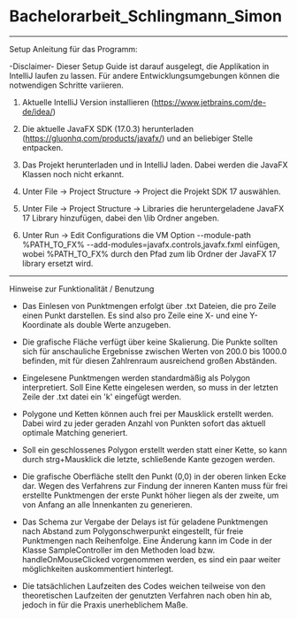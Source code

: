 # Bachelorarbeit_Schlingmann_Simon
___________________________________
Setup Anleitung für das Programm:


-Disclaimer-  Dieser Setup Guide ist darauf ausgelegt, die Applikation in IntelliJ laufen zu lassen. 
              Für andere Entwicklungsumgebungen können die notwendigen Schritte variieren.
              
             
1. Aktuelle IntelliJ Version installieren (https://www.jetbrains.com/de-de/idea/)

2. Die aktuelle JavaFX SDK (17.0.3) herunterladen (https://gluonhq.com/products/javafx/) und an beliebiger Stelle entpacken.

3. Das Projekt herunterladen und in IntelliJ laden. Dabei werden die JavaFX Klassen noch nicht erkannt.

4. Unter File -> Project Structure -> Project die Projekt SDK 17 auswählen.  

5. Unter File -> Project Structure -> Libraries die heruntergeladene JavaFX 17 Library hinzufügen, dabei den \lib Ordner angeben.

6. Unter Run -> Edit Configurations die VM Option     --module-path %PATH_TO_FX% --add-modules=javafx.controls,javafx.fxml      einfügen, wobei %PATH_TO_FX% durch den Pfad zum lib Ordner der JavaFX 17 library ersetzt wird.



___________________________________

Hinweise zur Funktionalität / Benutzung


- Das Einlesen von Punktmengen erfolgt über .txt Dateien, die pro Zeile einen Punkt darstellen. Es sind also pro Zeile eine X- und eine Y-Koordinate als double Werte anzugeben.

- Die grafische Fläche verfügt über keine Skalierung. Die Punkte sollten sich für anschauliche Ergebnisse zwischen Werten von 200.0 bis 1000.0 befinden, mit 
  für diesen Zahlrenraum ausreichend großen Abständen.
  
- Eingelesene Punktmengen werden standardmäßig als Polygon interpretiert. Soll Eine Kette eingelesen werden, so muss in der letzten Zeile der .txt datei ein 'k' eingefügt werden.  

- Polygone und Ketten können auch frei per Mausklick erstellt werden. Dabei wird zu jeder geraden Anzahl von Punkten sofort das aktuell optimale Matching generiert.

- Soll ein geschlossenes Polygon erstellt werden statt einer Kette, so kann durch strg+Mausklick die letzte, schließende Kante gezogen werden.

- Die grafische Oberfläche stellt den Punkt (0,0) in der oberen linken Ecke dar. Wegen des Verfahrens zur Findung der inneren Kanten muss für frei erstellte Punktmengen der erste Punkt höher liegen als der zweite, um von Anfang an alle Innenkanten zu generieren.

- Das Schema zur Vergabe der Delays ist für geladene Punktmengen nach Abstand zum Polygonschwerpunkt eingestellt, für freie Punktmengen nach Reihenfolge. Eine Änderung kann im Code in der Klasse SampleController im den Methoden load bzw. handleOnMouseClicked vorgenommen werden, es sind ein paar weiter möglichkeiten auskommentiert hinterlegt.

- Die tatsächlichen Laufzeiten des Codes weichen teilweise von den theoretischen Laufzeiten der genutzten Verfahren nach oben hin ab, jedoch in für die Praxis unerheblichem Maße.
